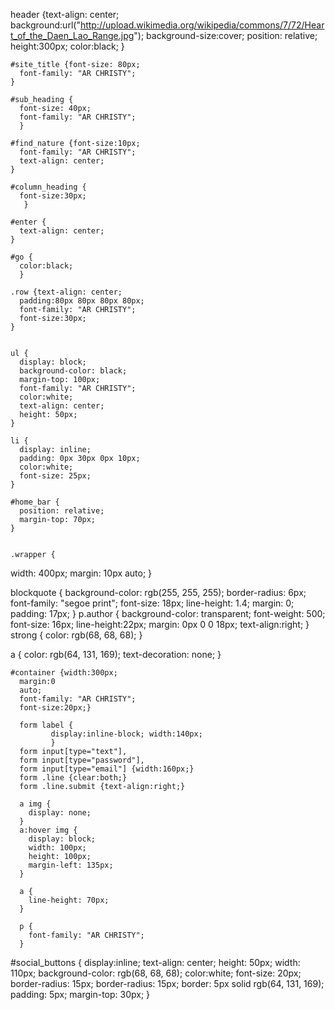 

header {text-align: center;
      background:url("http://upload.wikimedia.org/wikipedia/commons/7/72/Heart_of_the_Daen_Lao_Range.jpg");
      background-size:cover;
      position: relative;
      height:300px;
      color:black;
    }
    
    #site_title {font-size: 80px;
      font-family: "AR CHRISTY";
    }

    #sub_heading {
      font-size: 40px;
      font-family: "AR CHRISTY";
      }

    #find_nature {font-size:10px;
      font-family: "AR CHRISTY";
      text-align: center;
    }

    #column_heading {
      font-size:30px;
       }

    #enter {
      text-align: center;
    }

    #go {
      color:black;
      }

    .row {text-align: center;
      padding:80px 80px 80px 80px;
      font-family: "AR CHRISTY";
      font-size:30px;
    }


    ul {
      display: block;
      background-color: black;
      margin-top: 100px;
      font-family: "AR CHRISTY";
      color:white;
      text-align: center;
      height: 50px;
    }

    li {
      display: inline;
      padding: 0px 30px 0px 10px;
      color:white;
      font-size: 25px;
    }

    #home_bar {
      position: relative;
      margin-top: 70px;
    }


    .wrapper {
  width: 400px;
  margin: 10px auto;
}

blockquote {
  background-color: rgb(255, 255, 255);
  border-radius: 6px;
  font-family: "segoe print";
  font-size: 18px;
  line-height: 1.4;
  margin: 0;
  padding: 17px;
}
p.author {
  background-color: transparent;
  font-weight: 500;
  font-size: 16px;
  line-height:22px;
  margin: 0px 0 0 18px;
  text-align:right;
}
strong {
  color: rgb(68, 68, 68);
}

a {
  color: rgb(64, 131, 169);
  text-decoration: none;
}
    
    #container {width:300px;
      margin:0
      auto;
      font-family: "AR CHRISTY";
      font-size:20px;}

      form label {
             display:inline-block; width:140px;
             }
      form input[type="text"],
      form input[type="password"],
      form input[type="email"] {width:160px;}
      form .line {clear:both;}
      form .line.submit {text-align:right;}

      a img {
        display: none;
      }
      a:hover img {
        display: block;
        width: 100px;
        height: 100px;
        margin-left: 135px;
      }
      
      a {
        line-height: 70px;
      }
      
      p {
        font-family: "AR CHRISTY";
      }

   #social_buttons {
      display:inline;
      text-align: center;
      height: 50px;
      width: 110px;
      background-color: rgb(68, 68, 68);
      color:white;
      font-size: 20px;
      border-radius: 15px;
      border-radius: 15px;
      border: 5px solid rgb(64, 131, 169);
      padding: 5px;
      margin-top: 30px;
      }

